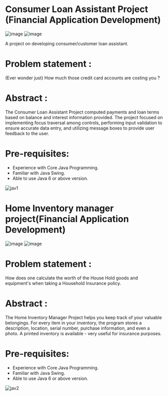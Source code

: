 # Consumer Loan Assistant Project (Financial Application Development)
![image](https://user-images.githubusercontent.com/86942586/178886452-07c7587c-d466-4e58-9364-9cbfe9f8fd78.png) 
![image](https://user-images.githubusercontent.com/86942586/178886769-50a3669b-8b7a-486b-b488-47463d6b1463.png)

A project on developing consumer/customer loan assistant.
# Problem statement : 
(Ever wonder just) How much those credit card accounts are costing you ?

# Abstract : 
The Consumer Loan Assistant Project computed payments and loan terms based on balance and interest information provided. The project focused on implementing focus traversal among controls, performing input validation to ensure accurate data entry, and utilizing message boxes to provide user feedback to the user.


# Pre-requisites:
* Experience with Core Java Programming.
* Familiar with Java Swing.
* Able to use Java 6 or above version.

![jav1](https://user-images.githubusercontent.com/86942586/178886031-1666d3b9-1836-4207-8745-c9625d54d333.png)


# Home Inventory manager project(Financial Application Development)
![image](https://user-images.githubusercontent.com/86942586/178888209-61190cd9-03b9-49db-85cf-97d5e1f40bf2.png)
![image](https://user-images.githubusercontent.com/86942586/178888223-23c78806-9b12-43c2-b426-a8d3935c7c27.png)

# Problem statement : 
How does one calculate the worth of the House Hold goods and equipment's when taking a Household Insurance policy.

# Abstract : 
The Home Inventory Manager Project helps you keep track of your valuable belongings. For every item in your inventory, the program stores a description, location, serial number, purchase information, and even a photo. A printed inventory is available - very useful for insurance purposes. 
# Pre-requisites:
* Experience with Core Java Programming.
* Familiar with Java Swing.
* Able to use Java 6 or above version.

![jav2](https://user-images.githubusercontent.com/86942586/178882704-9fe2f6db-652b-40de-a30d-f28557d032b2.jpg)
